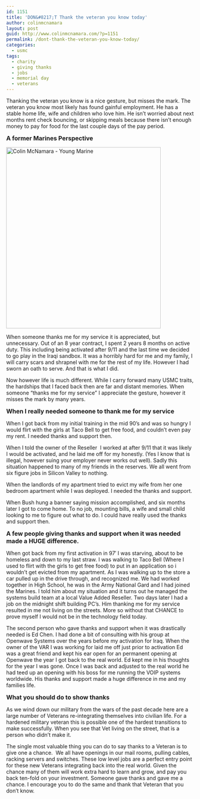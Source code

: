 ```yaml
---
id: 1151
title: 'DON&#8217;T Thank the veteran you know today'
author: colinmcnamara
layout: post
guid: http://www.colinmcnamara.com/?p=1151
permalink: /dont-thank-the-veteran-you-know-today/
categories:
  - usmc
tags:
  - charity
  - giving thanks
  - jobs
  - memorial day
  - veterans
---
```

Thanking the veteran you know is a nice gesture, but misses the mark. The veteran you know most likely has found gainful employment. He has a stable home life, wife and children who love him. He isn&#8217;t worried about next months rent check bouncing, or skipping meals because there isn&#8217;t enough money to pay for food for the last couple days of the pay period.

<span style="font-size: medium;"><strong>A former Marines Perspective</strong></span>

[<img class="aligncenter size-full wp-image-1154" title="colin-mcnamara-usmc" src="http://www.colinmcnamara.com/wp-content/uploads/2012/05/colin-mcnamara-usmc.jpg" alt="Colin McNamara - Young Marine" width="415" height="486" />][1]

When someone thanks me for my service it is appreciated, but unnecessary. Out of an 8 year contract, I spent 2 years 8 months on active duty. This including being activated after 9/11 and the last time we decided to go play in the Iraqi sandbox. It was a horribly hard for me and my family, I will carry scars and shrapnel with me for the rest of my life. However I had sworn an oath to serve. And that is what I did.

Now however life is much different. While I carry forward many USMC traits, the hardships that I faced back then are far and distant memories. When someone &#8220;thanks me for my service&#8221; I appreciate the gesture, however it misses the mark by many years.

**<span style="font-size: medium;">When I really needed someone to thank me for my service</span>**

When I got back from my initial training in the mid 90&#8217;s and was so hungry I would flirt with the girls at Taco Bell to get free food, and couldn&#8217;t even pay my rent. I needed thanks and support then.

When I told the owner of the Reseller  I worked at after 9/11 that it was likely I would be activated, and he laid me off for my honestly. (Yes I know that is illegal, however suing your employer never works out well). Sadly this situation happened to many of my friends in the reserves. We all went from six figure jobs in Silicon Valley to nothing.

When the landlords of my apartment tried to evict my wife from her one bedroom apartment while I was deployed. I needed the thanks and support.

When Bush hung a banner saying mission accomplished, and six months later I got to come home. To no job, mounting bills, a wife and small child looking to me to figure out what to do. I could have really used the thanks and support then.

<span style="font-size: medium;"><strong>A few people giving thanks and support when it was needed made a HUGE difference.</strong></span>

When got back from my first activation in 97&#8242; I was starving, about to be homeless and down to my last straw. I was walking to Taco Bell (Where I used to flirt with the girls to get free food) to put in an application so i wouldn&#8217;t get evicted from my apartment. As I was walking up to the store a car pulled up in the drive through, and recognized me. We had worked together in High School, he was in the Army National Gard and I had joined the Marines. I told him about my situation and it turns out he managed the systems build team at a local Value Added Reseller. Two days later I had a job on the midnight shift building PC&#8217;s. Him thanking me for my service resulted in me not living on the streets. More so without that CHANCE to prove myself I would not be in the technology field today.

The second person who gave thanks and support when it was drastically needed is Ed Chen. I had done a bit of consulting with his group at Openwave Systems over the years before my activation for Iraq. When the owner of the VAR I was working for laid me off just prior to activation Ed was a great friend and kept his ear open for an permanent opening at Openwave the year I got back to the real world. Ed kept me in his thoughts for the year I was gone. Once I was back and adjusted to the real world he had teed up an opening with his boss for me running the VOIP systems worldwide. His thanks and support made a huge difference in me and my families life.

<span style="font-size: medium;"><strong>What you should do to show thanks<br /> </strong></span>

As we wind down our military from the wars of the past decade here are a large number of Veterans re-integrating themselves into civilian life. For a hardened military veteran this is possible one of the hardest transitions to make successfully. When you see that Vet living on the street, that is a person who didn&#8217;t make it.

The single most valuable thing you can do to say thanks to a Veteran is to give one a chance.  We all have openings in our mail rooms, pulling cables, racking servers and switches. These low level jobs are a perfect entry point for these new Veterans integrating back into the real world. Given the chance many of them will work extra hard to learn and grow, and pay you back ten-fold on your investment. Someone gave thanks and gave me a chance. I encourage you to do the same and thank that Veteran that you don&#8217;t know.

&nbsp;

 [1]: http://www.colinmcnamara.com/wp-content/uploads/2012/05/colin-mcnamara-usmc.jpg